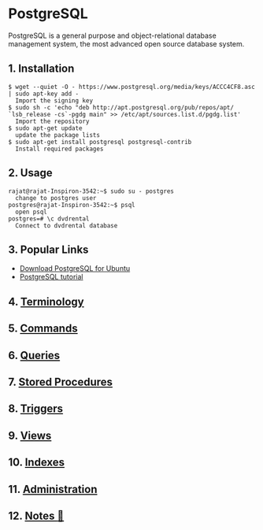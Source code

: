 # PostgreSQL

PostgreSQL is a general purpose and object-relational database management system, the most advanced open source database system.

## 1. Installation

```ssh
$ wget --quiet -O - https://www.postgresql.org/media/keys/ACCC4CF8.asc | sudo apt-key add -
  Import the signing key
$ sudo sh -c 'echo "deb http://apt.postgresql.org/pub/repos/apt/ `lsb_release -cs`-pgdg main" >> /etc/apt/sources.list.d/pgdg.list'
  Import the repository
$ sudo apt-get update
  update the package lists
$ sudo apt-get install postgresql postgresql-contrib
  Install required packages
```

## 2. Usage

```ssh
rajat@rajat-Inspiron-3542:~$ sudo su - postgres
  change to postgres user
postgres@rajat-Inspiron-3542:~$ psql
  open psql
postgres=# \c dvdrental
  Connect to dvdrental database
```

## 3. Popular Links

* [Download PostgreSQL for Ubuntu](https://www.postgresql.org/download/linux/ubuntu/)
* [PostgreSQL tutorial](https://www.postgresqltutorial.com/)

## 4. [Terminology](/postgresql/md/terminology.md)

## 5. [Commands](/postgresql/md/commands.md)

## 6. [Queries](/postgresql/md/queries.md)

## 7. [Stored Procedures](/postgresql/md/stored-procedures.md)

## 8. [Triggers](/postgresql/md/triggers.md)

## 9. [Views](/postgresql/md/views.md)

## 10. [Indexes](/postgresql/md/indexes.md)

## 11. [Administration](/postgresql/md/administration.md)

## 12. [Notes :pushpin:](/postgresql/md/notes.md)
